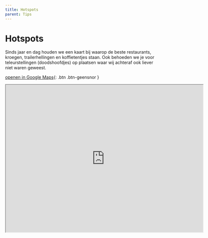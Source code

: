 ```yaml
---
title: Hotspots
parent: Tips
---
```


# Hotspots

Sinds jaar en dag houden we een kaart bij waarop de beste restaurants, kroegen, trailerhellingen en koffietentjes staan. Ook behoeden we je voor teleurstellingen (doodshoofdjes) op plaatsen waar wij achteraf ook liever niet waren geweest.

[openen in Google Maps](https://www.google.com/maps/d/viewer?shorturl=1&mid=1v6xr6gJ0SiwsTdkcrZKjNtgf2Z0){: .btn .btn-geensnor }

<iframe src="https://www.google.com/maps/d/u/1/embed?mid=1v6xr6gJ0SiwsTdkcrZKjNtgf2Z0" width="640" height="480"></iframe>
